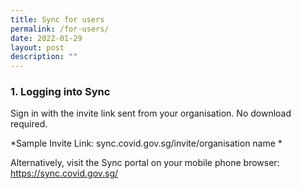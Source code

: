 ```yaml
---
title: Sync for users
permalink: /for-users/
date: 2022-01-29
layout: post
description: ""
---
```

### **1. Logging into Sync**
Sign in with the invite link sent from your organisation. No download required.

*Sample Invite Link:
sync.covid.gov.sg/invite/organisation name *

Alternatively, visit the Sync portal on your mobile phone browser: 
https://sync.covid.gov.sg/